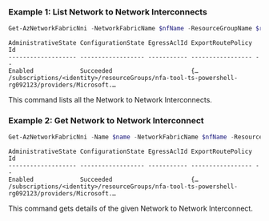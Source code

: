 ### Example 1: List Network to Network Interconnects
```powershell
Get-AzNetworkFabricNni -NetworkFabricName $nfName -ResourceGroupName $resourceGroupName
```

```output
AdministrativeState ConfigurationState EgressAclId ExportRoutePolicy Id
------------------- ------------------ ----------- ----------------- --
Enabled             Succeeded                      {…                /subscriptions/<identity>/resourceGroups/nfa-tool-ts-powershell-rg092123/providers/Microsoft.…
```

This command lists all the Network to Network Interconnects.

### Example 2: Get Network to Network Interconnect
```powershell
Get-AzNetworkFabricNni -Name $name -NetworkFabricName $nfName -ResourceGroupName $resourceGroupName
```

```output
AdministrativeState ConfigurationState EgressAclId ExportRoutePolicy Id
------------------- ------------------ ----------- ----------------- --
Enabled             Succeeded                      {…                /subscriptions/<identity>/resourceGroups/nfa-tool-ts-powershell-rg092123/providers/Microsoft.…
```

This command gets details of the given Network to Network Interconnect.

